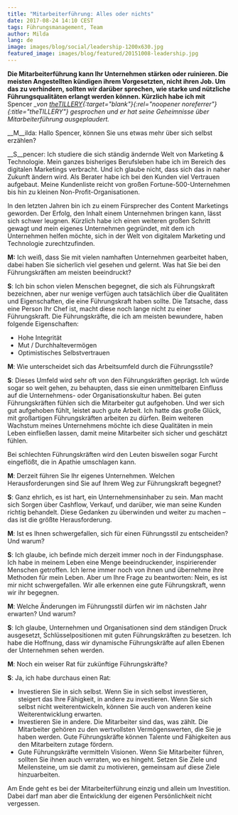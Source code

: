 ```yaml
---
title: "Mitarbeiterführung: Alles oder nichts"
date: 2017-08-24 14:10 CEST
tags: Führungsmanagement, Team
author: Milda
lang: de
image: images/blog/social/leadership-1200x630.jpg
featured_image: images/blog/featured/20151008-leadership.jpg
---
```


__Die Mitarbeiterführung kann Ihr Unternehmen stärken oder ruinieren. Die meisten Angestellten kündigen ihrem Vorgesetzten, nicht ihren Job. Um das zu verhindern, sollten wir darüber sprechen, wie starke und nützliche Führungsqualitäten erlangt werden können. Kürzlich habe ich mit__ Spencer __von [theTILLERY](https://www.thetillery.com/#cultivating-brands-1){:target="_blank"}{:rel="noopener noreferrer"}{:title="theTILLERY"} gesprochen und er hat seine Geheimnisse über Mitarbeiterführung ausgeplaudert.__

__M__ilda: Hallo Spencer, können Sie uns etwas mehr über sich selbst erzählen?

__S__pencer: Ich studiere die sich ständig ändernde Welt von Marketing & Technologie. Mein ganzes bisheriges Berufsleben habe ich im Bereich des digitalen Marketings verbracht. Und ich glaube nicht, dass sich das in naher Zukunft ändern wird. Als Berater habe ich bei den Kunden viel Vertrauen aufgebaut. Meine Kundenliste reicht von großen Fortune-500-Unternehmen bis hin zu kleinen Non-Profit-Organisationen.

In den letzten Jahren bin ich zu einem Fürsprecher des Content Marketings geworden. Der Erfolg, den Inhalt einem Unternehmen bringen kann, lässt sich schwer leugnen. Kürzlich habe ich einen weiteren großen Schritt gewagt und mein eigenes Unternehmen gegründet, mit dem ich Unternehmen helfen möchte, sich in der Welt von digitalem Marketing und Technologie zurechtzufinden.

__M:__ Ich weiß, dass Sie mit vielen namhaften Unternehmen gearbeitet haben, dabei haben Sie sicherlich viel gesehen und gelernt. Was hat Sie bei den Führungskräften am meisten beeindruckt?

__S__: Ich bin schon vielen Menschen begegnet, die sich als Führungskraft bezeichnen, aber nur wenige verfügen auch tatsächlich über die Qualitäten und Eigenschaften, die eine Führungskraft haben sollte. Die Tatsache, dass eine Person Ihr Chef ist, macht diese noch lange nicht zu einer Führungskraft. Die Führungskräfte, die ich am meisten bewundere, haben folgende Eigenschaften:

* Hohe Integrität
* Mut / Durchhaltevermögen
* Optimistisches Selbstvertrauen

__M__: Wie unterscheidet sich das Arbeitsumfeld durch die Führungsstile?

__S__: Dieses Umfeld wird sehr oft von den Führungskräften geprägt. Ich würde sogar so weit gehen, zu behaupten, dass sie einen unmittelbaren Einfluss auf die Unternehmens- oder Organisationskultur haben. Bei guten Führungskräften fühlen sich die Mitarbeiter gut aufgehoben. Und wer sich gut aufgehoben fühlt, leistet auch gute Arbeit. Ich hatte das große Glück, mit großartigen Führungskräften arbeiten zu dürfen. Beim weiteren Wachstum meines Unternehmens möchte ich diese Qualitäten in mein Leben einfließen lassen, damit meine Mitarbeiter sich sicher und geschätzt fühlen.

Bei schlechten Führungskräften wird den Leuten bisweilen sogar Furcht eingeflößt, die in Apathie umschlagen kann.

__M__: Derzeit führen Sie Ihr eigenes Unternehmen. Welchen Herausforderungen sind Sie auf Ihrem Weg zur Führungskraft begegnet?

__S__: Ganz ehrlich, es ist hart, ein Unternehmensinhaber zu sein. Man macht sich Sorgen über Cashflow, Verkauf, und darüber, wie man seine Kunden richtig behandelt. Diese Gedanken zu überwinden und weiter zu machen – das ist die größte Herausforderung.

__M__: Ist es Ihnen schwergefallen, sich für einen Führungsstil zu entscheiden? Und warum?

__S__: Ich glaube, ich befinde mich derzeit immer noch in der Findungsphase. Ich habe in meinem Leben eine Menge beeindruckender, inspirierender Menschen getroffen. Ich lerne immer noch von ihnen und übernehme ihre Methoden für mein Leben. Aber um Ihre Frage zu beantworten: Nein, es ist mir nicht schwergefallen. Wir alle erkennen eine gute Führungskraft, wenn wir ihr begegnen.

__M__: Welche Änderungen im Führungsstil dürfen wir im nächsten Jahr erwarten? Und warum?

__S__: Ich glaube, Unternehmen und Organisationen sind dem ständigen Druck ausgesetzt, Schlüsselpositionen mit guten Führungskräften zu besetzen. Ich habe die Hoffnung, dass wir dynamische Führungskräfte auf allen Ebenen der Unternehmen sehen werden.  

__M__: Noch ein weiser Rat für zukünftige Führungskräfte?

__S__: Ja, ich habe durchaus einen Rat:

* Investieren Sie in sich selbst. Wenn Sie in sich selbst investieren, steigert das Ihre Fähigkeit, in andere zu investieren. Wenn Sie sich selbst nicht weiterentwickeln, können Sie auch von anderen keine Weiterentwicklung erwarten.
* Investieren Sie in andere. Die Mitarbeiter sind das, was zählt. Die Mitarbeiter gehören zu den wertvollsten Vermögenswerten, die Sie je haben werden. Gute Führungskräfte können Talente und Fähigkeiten aus den Mitarbeitern zutage fördern.
* Gute Führungskräfte vermitteln Visionen. Wenn Sie Mitarbeiter führen, sollten Sie ihnen auch verraten, wo es hingeht. Setzen Sie Ziele und Meilensteine, um sie damit zu motivieren, gemeinsam auf diese Ziele hinzuarbeiten.

Am Ende geht es bei der Mitarbeiterführung einzig und allein um Investition. Dabei darf man aber die Entwicklung der eigenen Persönlichkeit nicht vergessen.

